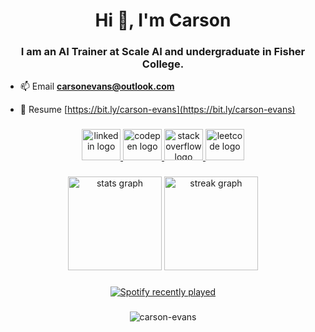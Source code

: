 <h1 align="center">Hi 👋, I'm Carson</h1>
<h3 align="center">I am an AI Trainer at Scale AI and undergraduate in Fisher College.</h3>

- 📫 Email **carsonevans@outlook.com**

- 📄 Resume [https://bit.ly/carson-evans](https://bit.ly/carson-evans)

###

<div align="center">
  
  <a href="https://www.linkedin.com/in/carson-evans42/" target="_blank">
    <img src="https://raw.githubusercontent.com/maurodesouza/profile-readme-generator/master/src/assets/icons/social/linkedin/default.svg" width="62" height="50" alt="linkedin logo"  />
  </a>
  
  <a href="https://codepen.io/carson-evans" target="_blank">
    <img src="https://raw.githubusercontent.com/maurodesouza/profile-readme-generator/master/src/assets/icons/social/codepen/default.svg" width="62" height="50" alt="codepen logo"  />
  </a>
  
  <a href="https://stackoverflow.com/users/carson-evans" target="_blank">
    <img src="https://raw.githubusercontent.com/rahuldkjain/github-profile-readme-generator/master/src/images/icons/Social/stack-overflow.svg" width="62" height="50" alt="stackoverflow logo"  />
  </a>
  
  <a href="https://www.leetcode.com/carson-evans" target="_blank">
    <img src="https://raw.githubusercontent.com/rahuldkjain/github-profile-readme-generator/master/src/images/icons/Social/leet-code.svg"  width="62" height="50" alt="leetcode logo"  />
  </a>
  
</div>

###

<div align="center">
  <img src="https://github-readme-stats.vercel.app/api?username=carson-evans&hide_title=false&hide_rank=false&show_icons=true&include_all_commits=true&count_private=false&disable_animations=false&theme=bear&locale=en&hide_border=false" height="150" alt="stats graph"  />
  <img src="https://streak-stats.demolab.com?user=carson-evans&locale=en&mode=daily&theme=bear&hide_border=false&border_radius=5" height="150" alt="streak graph"  />
</div>

###

<div align="center">
  <a href="https://open.spotify.com/user/22yqzpvulixrlfttxvc5ainly">
    <img src="https://spotify-recently-played-readme.vercel.app/api?user=22yqzpvulixrlfttxvc5ainly&count=3&unique=true" alt="Spotify recently played"  />
  </a>
</div>

###

<p align="center"> <img src="https://komarev.com/ghpvc/?username=carson-evans&label=Profile%20views&color=0e75b6&style=flat" alt="carson-evans" /> </p>
